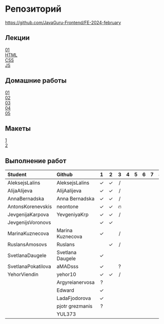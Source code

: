# Репозиторий
https://github.com/JavaGuru-Frontend/FE-2024-february

## Лекции
[01](https://github.com/JavaGuru-Frontend/FE-2024-february/blob/main/Lesson/01-INTRO/1-%D0%92%D0%B2%D0%BE%D0%B4%D0%BD%D0%B0%D1%8F.pdf)  
[HTML](https://github.com/JavaGuru-Frontend/FE-2024-february/blob/main/Lesson/02-HTML/HTML-1.pdf)  
[CSS]()  
[JS]() 

## Домашние работы 
[01](https://github.com/JavaGuru-Frontend/FE-2024-february/blob/main/Homeworks/01/01/homework.md)  
[02](https://github.com/JavaGuru-Frontend/FE-2024-february/blob/main/Homeworks/02/homework.md)  
[03](https://github.com/JavaGuru-Frontend/FE-2024-february/blob/main/Homeworks/03/homework.md)  
[04](https://github.com/JavaGuru-Frontend/FE-2024-february/blob/main/Homeworks/04/homework.md)  
[05](https://github.com/JavaGuru-Frontend/FE-2024-february/blob/main/Homeworks/05/homework.md)  

## Макеты
[1](https://www.figma.com/file/ZQow7y7MzPV5H488WiuteJ/Portfolio?type=design&mode=design&t=9ZFy6trMqi1HXqrR-1)   
[2](https://www.figma.com/file/j43sa0bZqG82ZYudSjuMsc/FINAL-2?type=design&node-id=0-1&mode=design&t=GjptTZ8jMjGld4) 

## Выполнение работ
| Student               | Github           | 1 | 2 | 3 | 4 | 5 | 6 | 7 | 8 | 9 | 10 | 
| :-------------------- | :--------------- |:-:|:-:|:-:|:-:|:-:|:-:|:-:|:-:|:-:|:--:|
| AleksejsLalins        | AleksejsLalins   | ✓ | ✓ | / |   |   |   |   |   |   |    | 
| AlijaAlijeva          | AlijAalijeva     | ✓ | ✓ | / |   |   |   |   |   |   |    | 
| AnnaBernadska         | Anna Bernadska   | ✓ | ✓ | / |   |   |   |   |   |   |    | 
| AntonsKorenevskis     | neontone         | ✓ | ✓ | 🔥 |   |   |   |   |   |   |   | 
| JevgenijaKarpova      | YevgeniyaKrp     | ✓ | ✓ | / |   |   |   |   |   |   |    | 
| JevgenijsVoronovs     |                  | ✓ | ✓ |   |   |   |   |   |   |   |    | 
| MarinaKuznecova       | Marina Kuznecova | ✓ |   | / |   |   |   |   |   |   |    | 
| RuslansAmosovs        | Ruslans          |   | ✓ | / |   |   |   |   |   |   |    | 
| SvetlanaDaugele       | Svetlana Daugele | ✓ |   |   |   |   |   |   |   |   |    | 
| SvetlanaPokatilova    | aMADsss          | ✓ |   | ? |   |   |   |   |   |   |    | 
| YehorViendin          | yehor10          | ✓ | ✓ | / |   |   |   |   |   |   |    | 
|                       | Argyreianervosa  | ? |   |   |   |   |   |   |   |   |    | 
|                       | Edward           | ✓ |   |   |   |   |   |   |   |   |    | 
|                       | LadaFjodorova    | ✓ |   |   |   |   |   |   |   |   |    | 
|                       | pjotr grezmanis  | ? |   |   |   |   |   |   |   |   |    | 
|                       | YUL373           |   |   |   |   |   |   |   |   |   |    | 
